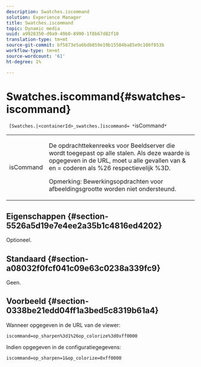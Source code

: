 ```yaml
---
description: Swatches.iscommand
solution: Experience Manager
title: Swatches.iscommand
topic: Dynamic media
uuid: a9928350-d9a9-49b0-8990-1f8b67d82f10
translation-type: tm+mt
source-git-commit: bf5873e5a6bdb859e19b15584ba85e9c106f853b
workflow-type: tm+mt
source-wordcount: '61'
ht-degree: 1%

---
```



# Swatches.iscommand{#swatches-iscommand}

` [Swatches.|<containerId>_swatches.]iscommand= *`isCommand`*`

<table id="table_43A84C1044574A6FAB8CE67D71AAD5EC"> 
 <tbody> 
  <tr> 
   <td colname="col1"> <p> <span class="codeph"> <span class="varname"> isCommand</span> </span> </p> </td> 
   <td colname="col2"> <p> De opdrachttekenreeks voor Beeldserver die wordt toegepast op alle stalen. Als deze waarde is opgegeven in de URL, moet u alle gevallen van <span class="codeph"> &amp;</span> en <span class="codeph"> =</span> coderen als <span class="codeph"> %26</span> respectievelijk <span class="codeph"> %3D</span>. </p> <p> <p>Opmerking:  Bewerkingsopdrachten voor afbeeldingsgrootte worden niet ondersteund. </p> </p> </td> 
  </tr> 
 </tbody> 
</table>

## Eigenschappen {#section-5526a5d19e7e4ee2a35b1c4816ed4202}

Optioneel.

## Standaard {#section-a08032f0fcf041c09e63c0238a339fc9}

Geen.

## Voorbeeld {#section-0338be21edd04ff1a3bed5c8319b61a4}

Wanneer opgegeven in de URL van de viewer:

`iscommand=op_sharpen%3d1%26op_colorize%3d0xff0000`

Indien opgegeven in de configuratiegegevens:

`iscommand=op_sharpen=1&op_colorize=0xff0000`
